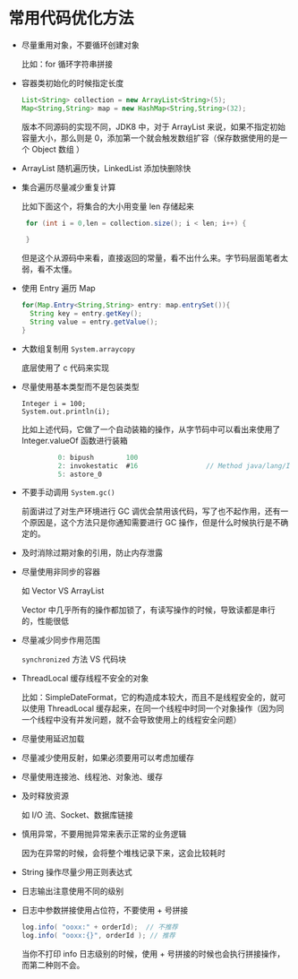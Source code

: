 # 常用代码优化方法

- 尽量重用对象，不要循环创建对象

  比如：for 循环字符串拼接

- 容器类初始化的时候指定长度

  ```java
  List<String> collection = new ArrayList<String>(5);
  Map<String,String> map = new HashMap<String,String>(32);
  ```

  版本不同源码的实现不同，JDK8 中，对于 ArrayList 来说，如果不指定初始容量大小，那么则是 0，添加第一个就会触发数组扩容（保存数据使用的是一个 Object 数组 ）

- ArrayList 随机遍历快，LinkedList 添加快删除快

- 集合遍历尽量减少重复计算

  比如下面这个，将集合的大小用变量 len 存储起来

  ```java
   for (int i = 0,len = collection.size(); i < len; i++) {
              
   }
  ```

  但是这个从源码中来看，直接返回的常量，看不出什么来。字节码层面笔者太弱，看不太懂。

- 使用 Entry 遍历 Map

  ```java
  for(Map.Entry<String,String> entry: map.entrySet()){
    String key = entry.getKey();
    String value = entry.getValue();
  }
  ```

- 大数组复制用 `System.arraycopy`

  底层使用了 c 代码来实现

- 尽量使用基本类型而不是包装类型

  ```
  Integer i = 100;
  System.out.println(i);
  ```

  比如上述代码，它做了一个自动装箱的操作，从字节码中可以看出来使用了 Integer.valueOf 函数进行装箱

  ```java
           0: bipush        100
           2: invokestatic  #16                 // Method java/lang/Integer.valueOf:(I)Ljava/lang/Integer;
           5: astore_0
  ```

- 不要手动调用 `System.gc()`

  前面讲过了对生产环境进行 GC 调优会禁用该代码，写了也不起作用，还有一个原因是，这个方法只是你通知需要进行 GC 操作，但是什么时候执行是不确定的。

- 及时消除过期对象的引用，防止内存泄露

- 尽量使用非同步的容器

  如  Vector VS ArrayList

  Vector 中几乎所有的操作都加锁了，有读写操作的时候，导致读都是串行的，性能很低

- 尽量减少同步作用范围

  `synchronized` 方法 VS 代码块

- ThreadLocal 缓存线程不安全的对象

  比如：SimpleDateFormat，它的构造成本较大，而且不是线程安全的，就可以使用 ThreadLocal 缓存起来，在同一个线程中时同一个对象操作（因为同一个线程中没有并发问题，就不会导致使用上的线程安全问题）

- 尽量使用延迟加载

- 尽量减少使用反射，如果必须要用可以考虑加缓存

- 尽量使用连接池、线程池、对象池、缓存

- 及时释放资源

  如 I/O 流、Socket、数据库链接
  
- 慎用异常，不要用抛异常来表示正常的业务逻辑

  因为在异常的时候，会将整个堆栈记录下来，这会比较耗时
  
- String 操作尽量少用正则表达式

- 日志输出注意使用不同的级别

- 日志中参数拼接使用占位符，不要使用 + 号拼接

  ```java
  log.info( "ooxx:" + orderId);  // 不推荐
  log.info( "ooxx:{}", orderId ); // 推荐
  ```

  当你不打印 info 日志级别的时候，使用 + 号拼接的时候也会执行拼接操作，而第二种则不会。

  


